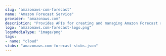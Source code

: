 ```yaml
---
slug: "amazonaws-com-forecast"
name: "Amazon Forecast Service"
provider: "amazonaws.com"
description: "Provides APIs for creating and managing Amazon Forecast resources."
logo: "amazonaws.com-forecast-logo.png"
logoMediaType: "image/png"
tags:
- name: "cloud"
stubs: "amazonaws.com-forecast-stubs.json"
---
```

